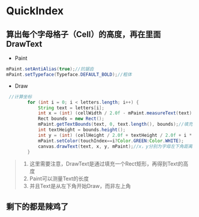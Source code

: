 # QuickIndex
## 算出每个字母格子（Cell）的高度，再在里面DrawText
* Paint
```Java
mPaint.setAntiAlias(true);//抗锯齿
mPaint.setTypeface(Typeface.DEFAULT_BOLD);//粗体
```

* Draw
```Java
 //计算坐标
        for (int i = 0; i < letters.length; i++) {
            String text = letters[i];
            int x = (int) (cellWidth / 2.0f - mPaint.measureText(text) /     2.0f);//画笔可以测量text的长度
            Rect bounds = new Rect();
            mPaint.getTextBounds(text, 0, text.length(), bounds);//填充bounds
            int textHeight = bounds.height();
            int y = (int) (cellHeight / 2.0f + textHeight / 2.0f + i * cellHeight);
            mPaint.setColor(touchIndex==i?Color.GREEN:Color.WHITE);
            canvas.drawText(text, x, y, mPaint);//x，y分别为字母左下角距离单个cell的左上角的距离
        }
```
> 1. 这里需要注意，DrawText是通过填充一个Rect矩形，再得到Text的高度
> 2. Paint可以测量Text的长度
> 2. 并且Text是从左下角开始Draw，而非左上角

## 剩下的都是辣鸡了
